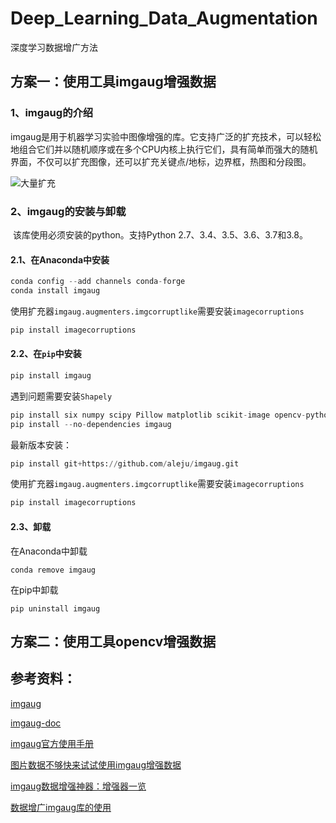# Deep_Learning_Data_Augmentation
 深度学习数据增广方法

## 方案一：使用工具imgaug增强数据

### 1、imgaug的介绍

​		imgaug是用于机器学习实验中图像增强的库。它支持广泛的扩充技术，可以轻松地组合它们并以随机顺序或在多个CPU内核上执行它们，具有简单而强大的随机界面，不仅可以扩充图像，还可以扩充关键点/地标，边界框，热图和分段图。

![大量扩充](https://imgaug.readthedocs.io/en/latest/_images/heavy.jpg)

### 2、imgaug的安装与卸载

​		该库使用必须安装的python。支持Python 2.7、3.4、3.5、3.6、3.7和3.8。

#### 2.1、在Anaconda中安装

```python
conda config --add channels conda-forge
conda install imgaug
```

使用扩充器`imgaug.augmenters.imgcorruptlike`需要安装`imagecorruptions`

```python
pip install imagecorruptions
```

#### 2.2、在`pip`中安装

```python
pip install imgaug
```

遇到问题需要安装`Shapely`

```python
pip install six numpy scipy Pillow matplotlib scikit-image opencv-python imageio
pip install --no-dependencies imgaug
```

最新版本安装：

```python
pip install git+https://github.com/aleju/imgaug.git
```

使用扩充器`imgaug.augmenters.imgcorruptlike`需要安装`imagecorruptions`

```python
pip install imagecorruptions
```

#### 2.3、卸载

在Anaconda中卸载

```
conda remove imgaug
```

在pip中卸载

```
pip uninstall imgaug
```



## 方案二：使用工具opencv增强数据





## 参考资料：

[imgaug](https://github.com/aleju/imgaug)

[imgaug-doc](https://github.com/aleju/imgaug-doc)

[imgaug官方使用手册](https://imgaug.readthedocs.io/en/latest/index.html)

[图片数据不够快来试试使用imgaug增强数据](https://xiulian.blog.csdn.net/article/details/105547204)

[imgaug数据增强神器：增强器一览](https://blog.csdn.net/lly1122334/article/details/88944589?utm_medium=distribute.pc_relevant.none-task-blog-BlogCommendFromMachineLearnPai2-1.nonecase&depth_1-utm_source=distribute.pc_relevant.none-task-blog-BlogCommendFromMachineLearnPai2-1.nonecase)

[数据增广imgaug库的使用](https://www.cnblogs.com/xxmmqg/p/13062556.html)

